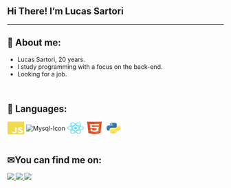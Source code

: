 
  ## **Hi There! I’m Lucas Sartori**

<hr>

## **👋 About me:**
* Lucas Sartori, 20 years.
* I study programming with a focus on the back-end.
* Looking for a job.
<br>

## **💬 Languages:**
<div style="display: inline_block">
  <img align="center" alt="Js-Icon" height="30" width="40" src="https://raw.githubusercontent.com/devicons/devicon/master/icons/javascript/javascript-plain.svg">
  <img align="center" alt="Mysql-Icon" height="30" width="40" src="https://cdn.jsdelivr.net/gh/devicons/devicon/icons/mysql/mysql-original.svg" />
  <img align="center" alt="React-Icon" height="30" width="40" src="https://raw.githubusercontent.com/devicons/devicon/master/icons/react/react-original.svg">
  <img align="center" alt="HTML-Icon" height="30" width="40" src="https://raw.githubusercontent.com/devicons/devicon/master/icons/html5/html5-original.svg">
  <img align="center" alt="Python-Icon" height="30" width="40" src="https://raw.githubusercontent.com/devicons/devicon/master/icons/python/python-original.svg">
</div>
<br>

## **✉You can find me on:**


<div style="display: inline_block">
  <a href="https://www.linkedin.com/in/lucas-sartori-b5b788249/">
    <img src="https://img.shields.io/badge/LinkedIn-0077B5?style=for-the-badge&logo=linkedin&logoColor=white"/>
    </a>
  <a href="https://www.instagram.com/cisco_pdv/">
    <img src="https://img.shields.io/badge/Instagram-E4405F?style=for-the-badge&logo=instagram&logoColor=white"/>
    </a>
  <a href="mailto:lulucaantono@gmail.com">
    <img src="https://img.shields.io/badge/Gmail-D14836?style=for-the-badge&logo=gmail&logoColor=white"/>
    </a>
</div>

